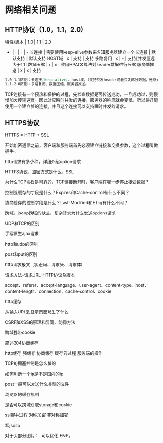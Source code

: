 # 网络相关问题

## HTTP协议（1.0，1.1，2.0）

特性\版本 | 1.0 | 1.1 | 2.0
- | - | - | -
长连接 | 需要使用keep-alive参数来告知服务器建立一个长连接 | 默认支持 | 默认支持
HOST域 | x | 支持 | 支持
多路复用 | x | - | 支持[并发量远大于1.1]
数据压缩 | x | x | 使用HPACK算法对header数据进行压缩
服务端推送 | x | x | 支持

```md
1.0-1.1区别：长连接[keep-alive]、host域。（支持只发header或者只发部分数据，是断点续传的基础）
1.1-2.0区别：多路复用、数据压缩、服务器推送。
```

TCP连接有一个预热和保护的过程，先检查数据是否传送成功，一旦成功过，则慢慢加大传输速度。因此对应瞬时并发的连接，服务器的响应就会变慢。所以最好能使用一个建立好的连接，并且这个连接可以支持瞬时并发的请求。

## HTTPS协议

HTTPS = HTTP + SSL

开始加密通信之前，客户端和服务端首先必须建立链接和交换参数，这个过程叫做握手。



http请求有多少种，详细介绍option请求

HTTPS协议，加密方式是什么，SSL

为什么TCP协议是可靠的，TCP链接断开时，客户端在哪一步停止接受数据？

控制强缓存的字段是什么？Expires和Cache-control有什么不同？

协商缓存的控制字段是什么？Last-Modified和ETag有什么不同？

跨域，jsonp跨域的缺点，复杂请求为什么发送options请求

UDP和TCP的区别

手写原生ajax请求

http和udp的区别

post和put的区别

http请求报文（状态码、请求头、请求体）

请求方法-请求URL-HTTP协议及版本

accept、referer、accept-language、user-agent、content-type、host、content-length、connection、cache-control、cookie

http缓存

从输入URL到显示页面发生了什么

CSRF和XSS的原理和异同，防御方法

跨域携带cookie

简述304协商缓存

http缓存 强缓存 协商缓存 缓存的过程 服务端的操作

TCP的拥塞控制是怎么做的

如何判断一个ip是不是国内的ip

post一般可以发送什么类型的文件

浏览器的缓存机制

是否可以跨域获取storage和cookie

ssl握手过程 对称加密 非对称加密

写jsonp



对于大部分图片：
<img async decoding="async" loading="lazy" importance="low" />
可以优化 FMP。
